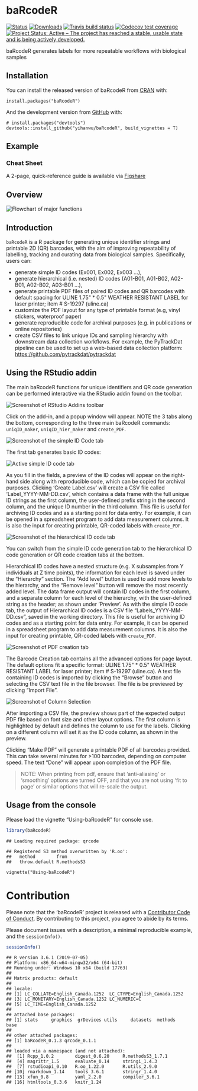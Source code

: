 
<!-- README.md is generated from README.Rmd. Please edit that file -->

# baRcodeR

<!-- badges: start -->

[![Status](https://www.r-pkg.org/badges/version/baRcodeR)](https://cran.r-project.org/web/packages/baRcodeR/index.html)
[![Downloads](https://cranlogs.r-pkg.org/badges/grand-total/baRcodeR)](https://cran.r-project.org/web/packages/baRcodeR/index.html)
[![Travis build
status](https://travis-ci.org/yihanwu/baRcodeR.svg?branch=master)](https://travis-ci.org/yihanwu/baRcodeR)
[![Codecov test
coverage](https://codecov.io/gh/yihanwu/baRcodeR/branch/master/graph/badge.svg)](https://codecov.io/gh/yihanwu/baRcodeR?branch=master)
[![Project Status: Active – The project has reached a stable, usable
state and is being actively
developed.](https://www.repostatus.org/badges/latest/active.svg)](https://www.repostatus.org/#active)
<!-- badges: end -->

baRcodeR generates labels for more repeatable workflows with biological
samples

## Installation

You can install the released version of baRcodeR from
[CRAN](https://CRAN.R-project.org) with:

    install.packages("baRcodeR")

And the development version from [GitHub](https://github.com/) with:

    # install.packages("devtools")
    devtools::install_github("yihanwu/baRcodeR", build_vignettes = T)

## Example

### Cheat Sheet

A 2-page, quick-reference guide is available via
[Figshare](https://dx.doi.org/10.6084/m9.figshare.7043309)

## Overview

![Flowchart of major functions](man/figures/Flowchart.png)

## Introduction

`baRcodeR` is a R package for generating unique identifier strings and
printable 2D (QR) barcodes, with the aim of improving repeatability of
labelling, tracking and curating data from biological samples.
Specifically, users can:

  - generate simple ID codes (Ex001, Ex002, Ex003 …),
  - generate hierarchical (i.e. nested) ID codes (A01-B01, A01-B02,
    A02-B01, A02-B02, A03-B01 …),
  - generate printable PDF files of paired ID codes and QR barcodes with
    default spacing for ULINE 1.75" \* 0.5" WEATHER RESISTANT LABEL for
    laser printer; item \# S-19297 (uline.ca)
  - customize the PDF layout for any type of printable format (e.g,
    vinyl stickers, waterproof paper)
  - generate reproducible code for archival purposes (e.g. in
    publications or online repositories)
  - create CSV files to link unique IDs and sampling hierarchy with
    downstream data collection workflows. For example, the PyTrackDat
    pipeline can be used to set up a web-based data collection platform:
    <https://github.com/pytrackdat/pytrackdat>

## Using the RStudio addin

The main baRcodeR functions for unique identifiers and QR code
generation can be performed interactive via the RStudio addin found on
the toolbar.

![Screenshot of RStudio Addins
toolbar](man/figures/add-in-screenshot.png)

Click on the add-in, and a popup window will appear. NOTE the 3 tabs
along the bottom, corresponding to the three main baRcodeR commands:
`uniqID_maker`, `uniqID_hier_maker` and `create_PDF`.

![Screenshot of the simple ID Code
tab](man/figures/tab-1-screenshot.png)

The first tab generates basic ID codes:

![Active simple ID code tab](man/figures/tab-1-screenshot-2.png)

As you fill in the fields, a preview of the ID codes will appear on the
right-hand side along with reproducible code, which can be copied for
archival purposes. Clicking ‘Create Label.csv’ will create a CSV file
called ‘Label\_YYYY-MM-DD.csv’, which contains a data frame with the
full unique ID strings as the first column, the user-defined prefix
string in the second column, and the unique ID number in the third
column. This file is useful for archiving ID codes and as a starting
point for data entry. For example, it can be opened in a spreadsheet
program to add data measurement columns. It is also the input for
creating printable, QR-coded labels with `create_PDF`.

![Screenshot of the hierarchical ID code
tab](man/figures/tab-2-screenshot.png)

You can switch from the simple ID code generation tab to the
hierarchical ID code generation or QR code creation tabs at the bottom.

Hierarchical ID codes have a nested structure (e.g. X subsamples from Y
individuals at Z time points), the information for each level is saved
under the “Hierarchy” section. The “Add level” button is used to add
more levels to the hierarchy, and the “Remove level” button will remove
the most recently added level. The data frame output will contain ID
codes in the first column, and a separate column for each level of the
hierarchy, with the user-defined string as the header; as shown under
‘Preview’. As with the simple ID code tab, the output of Hierarchical
ID codes is a CSV file “Labels\_YYYY-MM-DD.csv”, saved in the working
directory. This file is useful for archiving ID codes and as a starting
point for data entry. For example, it can be opened in a spreadsheet
program to add data measurement columns. It is also the input for
creating printable, QR-coded labels with `create_PDF`.

![Screenshot of PDF creation tab](man/figures/tab-3-screenshot.png)

The Barcode Creation tab contains all the advanced options for page
layout. The default options fit a specific format: ULINE 1.75" \* 0.5"
WEATHER RESISTANT LABEL for laser printer; item \# S-19297 (uline.ca). A
text file containing ID codes is imported by clicking the “Browse”
button and selecting the CSV text file in the file browser. The file is
be previewed by clicking “Import File”.

![Screenshot of Column Selection](man/figures/tab-3-screenshot-2.png)

After importing a CSV file, the preview shows part of the expected
output PDF file based on font size and other layout options. The first
column is highlighted by default and defines the column to use for the
labels. Clicking on a different column will set it as the ID code
column, as shown in the preview.

Clicking “Make PDF” will generate a printable PDF of all barcodes
provided. This can take several minutes for \>100 barcodes, depending on
computer speed. The text “Done” will appear upon completion of the PDF
file.

> NOTE: When printing from pdf, ensure that ‘anti-aliasing’ or
> ‘smoothing’ options are turned OFF, and that you are not using ‘fit
> to page’ or similar options that will re-scale the output.

## Usage from the console

Please load the vignette “Using-baRcodeR” for console use.

``` r
library(baRcodeR)
```

    ## Loading required package: qrcode

    ## Registered S3 method overwritten by 'R.oo':
    ##   method        from       
    ##   throw.default R.methodsS3

    vignette("Using-baRcodeR")

# Contribution

Please note that the ‘baRcodeR’ project is released with a [Contributor
Code of Conduct](CODE_OF_CONDUCT.md). By contributing to this project,
you agree to abide by its terms.

Please document issues with a description, a minimal reproducible
example, and the `sessionInfo()`.

``` r
sessionInfo()
```

    ## R version 3.6.1 (2019-07-05)
    ## Platform: x86_64-w64-mingw32/x64 (64-bit)
    ## Running under: Windows 10 x64 (build 17763)
    ## 
    ## Matrix products: default
    ## 
    ## locale:
    ## [1] LC_COLLATE=English_Canada.1252  LC_CTYPE=English_Canada.1252   
    ## [3] LC_MONETARY=English_Canada.1252 LC_NUMERIC=C                   
    ## [5] LC_TIME=English_Canada.1252    
    ## 
    ## attached base packages:
    ## [1] stats     graphics  grDevices utils     datasets  methods   base     
    ## 
    ## other attached packages:
    ## [1] baRcodeR_0.1.3 qrcode_0.1.1  
    ## 
    ## loaded via a namespace (and not attached):
    ##  [1] Rcpp_1.0.2        digest_0.6.20     R.methodsS3_1.7.1
    ##  [4] magrittr_1.5      evaluate_0.14     stringi_1.4.3    
    ##  [7] rstudioapi_0.10   R.oo_1.22.0       R.utils_2.9.0    
    ## [10] rmarkdown_1.14    tools_3.6.1       stringr_1.4.0    
    ## [13] xfun_0.8          yaml_2.2.0        compiler_3.6.1   
    ## [16] htmltools_0.3.6   knitr_1.24
